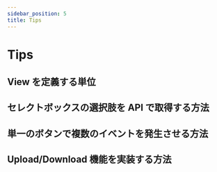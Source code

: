 ```yaml
---
sidebar_position: 5
title: Tips
---
```


# Tips

## View を定義する単位

## セレクトボックスの選択肢を API で取得する方法

## 単一のボタンで複数のイベントを発生させる方法

## Upload/Download 機能を実装する方法
